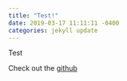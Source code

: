 ```yaml
---
title: "Test!"
date: 2019-03-17 11:11:11 -0400
categories: jekyll update
---
```

Test

Check out the [github][github] 

[github]: https://github.com/keelim
